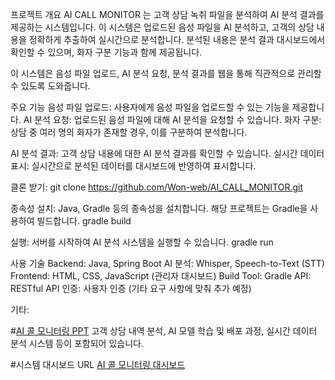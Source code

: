 프로젝트 개요
AI CALL MONITOR 는 고객 상담 녹취 파일을 분석하여 AI 분석 결과를 제공하는 시스템입니다. 이 시스템은 업로드된 음성 파일을 AI 분석하고, 고객의 상담 내용을 정확하게 추출하여 실시간으로 분석합니다. 분석된 내용은 분석 결과 대시보드에서 확인할 수 있으며, 화자 구분 기능과 함께 제공됩니다.

이 시스템은 음성 파일 업로드, AI 분석 요청, 분석 결과를 웹을 통해 직관적으로 관리할 수 있도록 도와줍니다.

주요 기능
음성 파일 업로드: 사용자에게 음성 파일을 업로드할 수 있는 기능을 제공합니다.
AI 분석 요청: 업로드된 음성 파일에 대해 AI 분석을 요청할 수 있습니다.
화자 구분: 상담 중 여러 명의 화자가 존재할 경우, 이를 구분하여 분석합니다.

AI 분석 결과: 고객 상담 내용에 대한 AI 분석 결과를 확인할 수 있습니다.
실시간 데이터 표시: 실시간으로 분석된 데이터를 대시보드에 반영하여 표시합니다.

클론 받기:
git clone https://github.com/Won-web/AI_CALL_MONITOR.git

종속성 설치:
Java, Gradle 등의 종속성을 설치합니다. 해당 프로젝트는 Gradle을 사용하여 빌드합니다.
gradle build

실행:
서버를 시작하여 AI 분석 시스템을 실행할 수 있습니다.
gradle run

사용 기술
Backend: Java, Spring Boot
AI 분석: Whisper, Speech-to-Text (STT)
Frontend: HTML, CSS, JavaScript (관리자 대시보드)
Build Tool: Gradle
API: RESTful API
인증: 사용자 인증 (기타 요구 사항에 맞춰 추가 예정)

기타:

#[AI 콜 모니터링 PPT](docs/AI콜모니터링_기능소개.pptx)
고객 상담 내역 분석, AI 모델 학습 및 배포 과정, 실시간 데이터 분석 시스템 등이 포함되어 있습니다.

#시스템 대시보드 URL
[AI 콜 모니터링 대시보드](http://dev.skyand.co.kr:8012/dashboard)


